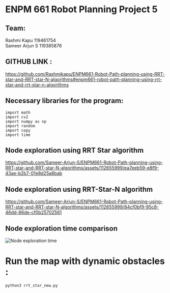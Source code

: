 # ENPM 661 Robot Planning Project 5

## Team:
Rashmi Kapu       119461754      
Sameer Arjun S    119385876      



## GITHUB LINK :

https://github.com/Rashmikapu/ENPM661-Robot-Path-planning-using-RRT-star-and-RRT-star-N-algorithms#enpm661-robot-path-planning-using-rrt-star-and-rrt-star-n-algorithms


## Necessary libraries for the program:
```
import math
import cv2 
import numpy as np
import random
import copy
import time
```
## Node exploration using RRT Star algorithm
https://github.com/Sameer-Arjun-S/ENPM661-Robot-Path-planning-using-RRT-star-and-RRT-star-N-algorithms/assets/112655999/ea7eeb59-e8f9-43ae-b2b7-01e8d25a8bab

## Node exploration using RRT-Star-N algorithm
https://github.com/Sameer-Arjun-S/ENPM661-Robot-Path-planning-using-RRT-star-and-RRT-star-N-algorithms/assets/112655999/84cf0bf9-95c8-46dd-86de-cf0b25702561

## Node exploration time comparison
![Node exploration time](https://github.com/Sameer-Arjun-S/ENPM661-Robot-Path-planning-using-RRT-star-and-RRT-star-N-algorithms/assets/112655999/74067cc2-0cfb-4874-a771-3bb1bc4f36f7)


# Run the map with dynamic obstacles :

```
python3 rrt_star_new.py





